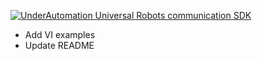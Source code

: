 [![UnderAutomation Universal Robots communication SDK](https://raw.githubusercontent.com/underautomation/UniversalRobots.NET/refs/heads/main/.github/assets/banner.png)](https://underautomation.com)

- Add VI examples
- Update README

